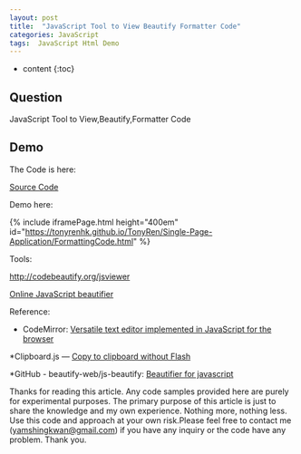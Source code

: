 ```yaml
---
layout: post
title:  "JavaScript Tool to View Beautify Formatter Code"
categories: JavaScript
tags:  JavaScript Html Demo
---
```

* content
{:toc}


## Question

JavaScript Tool to View,Beautify,Formatter Code






## Demo

The Code is here:

[Source Code](https://github.com/TonyRenHK/TonyRen/blob/master/Single-Page-Application/FormattingCode.html)

Demo here:

{% include iframePage.html height="400em" id="https://tonyrenhk.github.io/TonyRen/Single-Page-Application/FormattingCode.html" %}

Tools: 

http://codebeautify.org/jsviewer

[Online JavaScript beautifier](http://jsbeautifier.org/)
 
Reference:
  * CodeMirror: [Versatile text editor implemented in JavaScript for the browser](https://codemirror.net/)
  
  *Clipboard.js — [Copy to clipboard without Flash](https://clipboardjs.com/) 
  
  *GitHub - beautify-web/js-beautify: [Beautifier for javascript](https://github.com/beautify-web/js-beautify)



Thanks for reading this article. Any code samples provided here are purely for experimental purposes. The primary purpose of this article is just to share the knowledge and my own experience. Nothing more, nothing less. Use this code and approach at your own risk.Please feel free to contact me (yamshingkwan@gmail.com) if you have any inquiry or the code have any problem. Thank you.
